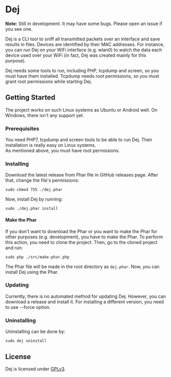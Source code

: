 # Dej

<p><b>Note:</b> Still in development. It may have some bugs. Please open an issue if you see one.</p>

Dej is a CLI tool to sniff all transmitted packets over an interface and save results in files. Devices are identified by their MAC addresses. For instance, you can run Dej on your WiFi interface (e.g. wlan0) to watch the data each device used over your WiFi (in fact, Dej was created mainly for this purpose).

Dej needs some tools to run, including PHP, tcpdump and screen, so you must have them installed. Tcpdump needs root permissions, so you must grant root permissions while starting Dej.

## Getting Started

The project works on such Linux systems as Ubuntu or Android well. On Windows, there isn't any support yet.

### Prerequisites

You need PHP7, tcpdump and screen tools to be able to run Dej. Their installation is really easy on Linux systems.<br/>
As mentioned above, you must have root permissions.

### Installing

Download the latest release from Phar file in GitHub releases page. After that, change the file's permissions:
```
sudo chmod 755 ./dej.phar
```

Now, install Dej by running:
```
sudo ./dej.phar install
```

#### Make the Phar

If you don't want to download the Phar or you want to make the Phar for other purposes (e.g. development), you have to make the Phar. To perform this action, you need to clone the project. Then, go to the cloned project and run:

```
sudo php ./src/make-phar.php
```

The Phar file will be made in the root directory as `dej.phar`. Now, you can install Dej using the Phar.

### Updating

Currently, there is no automated method for updating Dej. However, you can download a release and install it. For installing a different version, you need to use --force option.

### Uninstalling

Uninstalling can be done by:
```
sudo dej uninstall
```

## License

Dej is licensed under [GPLv3](./LICENSE.md).
